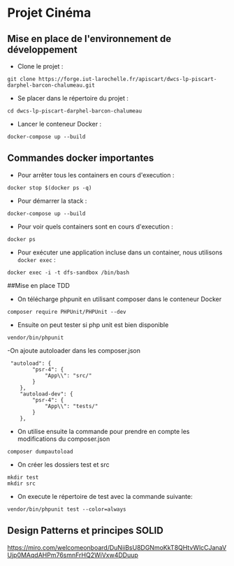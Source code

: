 # Projet Cinéma

## Mise en place de l'environnement de développement
- Clone le projet : 
``` 
git clone https://forge.iut-larochelle.fr/apiscart/dwcs-lp-piscart-darphel-barcon-chalumeau.git 
```
- Se placer dans le répertoire du projet :
```
cd dwcs-lp-piscart-darphel-barcon-chalumeau
```
- Lancer le conteneur Docker :
```
docker-compose up --build
```

## Commandes docker importantes
- Pour arrêter tous les containers en cours d'execution :
```
docker stop $(docker ps -q)
```
- Pour démarrer la stack :
```
docker-compose up --build
```
- Pour voir quels containers sont en cours d'execution :
```
docker ps
```
- Pour exécuter une application incluse dans un container, nous utilisons ```docker exec``` :
```
docker exec -i -t dfs-sandbox /bin/bash
```

##Mise en place TDD
- On télécharge phpunit en utilisant composer dans le conteneur Docker
```
composer require PHPUnit/PHPUnit --dev
```
- Ensuite on peut tester si php unit est bien disponible
```
vendor/bin/phpunit
```
-On ajoute autoloader dans les composer.json
```
 "autoload": {
        "psr-4": {
            "App\\": "src/"
        }
    },
    "autoload-dev": {
        "psr-4": {
            "App\\": "tests/"
        }
    },
```
- On utilise ensuite la commande pour prendre en compte les modifications du composer.json
```
composer dumpautoload
```
- On créer les dossiers test et src
```
mkdir test
mkdir src
```
- On execute le répertoire de test avec la commande suivante:
```
vendor/bin/phpunit test --color=always
```

## Design Patterns et principes SOLID

https://miro.com/welcomeonboard/DuNiiBsU8DGNmoKkT8QHtvWlcCJanaVUjp0MAqdAHPm76smnFrHQ2WiVxw4DDuup

